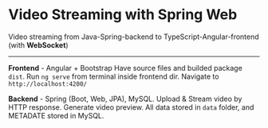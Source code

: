# Video Streaming with Spring Web
Video streaming from Java-Spring-backend to TypeScript-Angular-frontend (with **WebSocket**)
____________
**Frontend** - Angular + Bootstrap
Have source files and builded package `dist`. 
Run `ng serve` from terminal inside frontend dir. Navigate to `http://localhost:4200/`

**Backend** - Spring (Boot, Web, JPA), MySQL. 
Upload & Stream video by HTTP response. Generate video preview. 
All data stored in `data` folder, and METADATE stored in MySQL.
